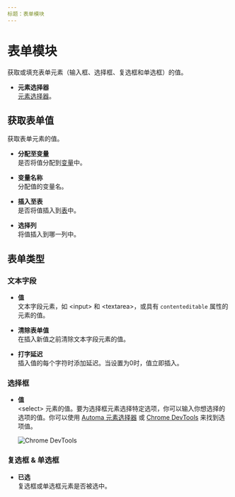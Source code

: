 ```yaml
---
标题：表单模块
---
```


# 表单模块

获取或填充表单元素（输入框、选择框、复选框和单选框）的值。

- **元素选择器** <br>
  [元素选择器](../workflow/element-selector.md)。

## 获取表单值
获取表单元素的值。

- **分配至变量** <br>
  是否将值分配到[变量](../workflow/variables.md)中。

- **变量名称** <br>
  分配值的变量名。

- **插入至表** <br>
  是否将值插入到[表](../workflow/table.md)中。

- **选择列** <br>
  将值插入到哪一列中。


## 表单类型

### 文本字段

- **值** <br>
  文本字段元素，如 \<input> 和 \<textarea>，或具有 `contenteditable` 属性的元素的值。

- **清除表单值** <br>
  在插入新值之前清除文本字段元素的值。

- **打字延迟** <br>
  插入值的每个字符时添加延迟。当设置为0时，值立即插入。

### 选择框

- **值** <br>
  \<select> 元素的值。要为选择框元素选择特定选项，你可以输入你想选择的选项的值。你可以使用 [Automa 元素选择器](../workflow/element-selector.md) 或 [Chrome DevTools](https://developer.chrome.com/docs/devtools/) 来找到选项值。

  ![Chrome DevTools](https://res.cloudinary.com/chat-story/image/upload/v1642419001/automa/chrome_JQ9AV5L07X_fmvf5u.png)

### 复选框 & 单选框

- **已选** <br>
  复选框或单选框元素是否被选中。

<!--@include: ../parts/blocks-interaction-note.md-->